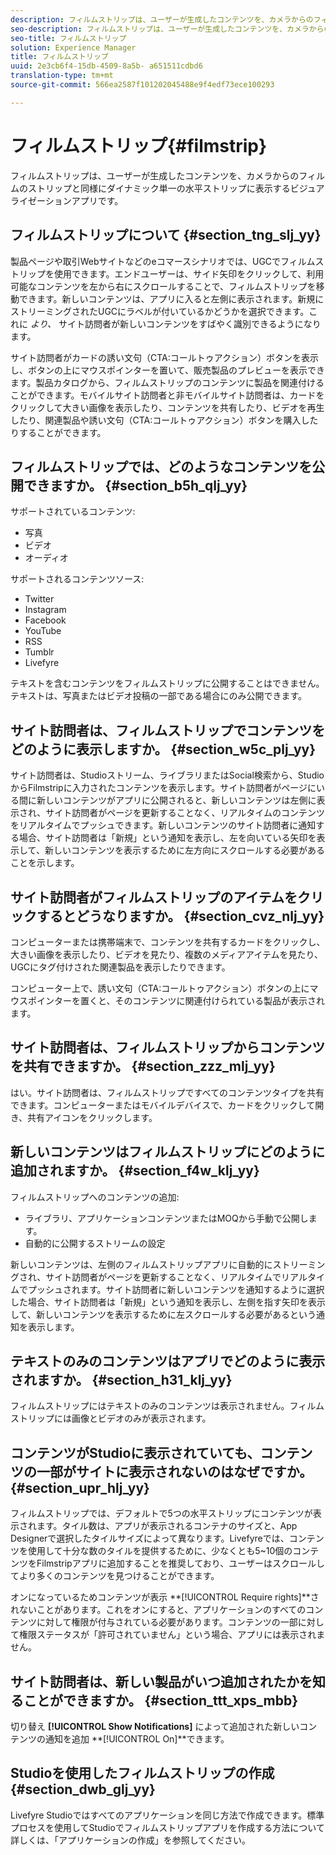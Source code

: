 ```yaml
---
description: フィルムストリップは、ユーザーが生成したコンテンツを、カメラからのフィルムのストリップと同様にダイナミック単一の水平ストリップに表示するビジュアライゼーションアプリです。
seo-description: フィルムストリップは、ユーザーが生成したコンテンツを、カメラからのフィルムのストリップと同様にダイナミック単一の水平ストリップに表示するビジュアライゼーションアプリです。
seo-title: フィルムストリップ
solution: Experience Manager
title: フィルムストリップ
uuid: 2e3cb6f4-15db-4509-8a5b- a651511cdbd6
translation-type: tm+mt
source-git-commit: 566ea2587f101202045488e9f4edf73ece100293

---
```



# フィルムストリップ{#filmstrip}

フィルムストリップは、ユーザーが生成したコンテンツを、カメラからのフィルムのストリップと同様にダイナミック単一の水平ストリップに表示するビジュアライゼーションアプリです。

## フィルムストリップについて {#section_tng_slj_yy}

製品ページや取引Webサイトなどのeコマースシナリオでは、UGCでフィルムストリップを使用できます。エンドユーザーは、サイド矢印をクリックして、利用可能なコンテンツを左から右にスクロールすることで、フィルムストリップを移動できます。新しいコンテンツは、アプリに入ると左側に表示されます。新規にストリーミングされたUGCにラベルが付いているかどうかを選択できます。これに *より、* サイト訪問者が新しいコンテンツをすばやく識別できるようになります。

サイト訪問者がカードの誘い文句（CTA:コールトゥアクション）ボタンを表示し、ボタンの上にマウスポインターを置いて、販売製品のプレビューを表示できます。製品カタログから、フィルムストリップのコンテンツに製品を関連付けることができます。モバイルサイト訪問者と非モバイルサイト訪問者は、カードをクリックして大きい画像を表示したり、コンテンツを共有したり、ビデオを再生したり、関連製品や誘い文句（CTA:コールトゥアクション）ボタンを購入したりすることができます。

## フィルムストリップでは、どのようなコンテンツを公開できますか。 {#section_b5h_qlj_yy}

サポートされているコンテンツ:

* 写真
* ビデオ
* オーディオ

サポートされるコンテンツソース:

* Twitter
* Instagram
* Facebook
* YouTube
* RSS
* Tumblr
* Livefyre

テキストを含むコンテンツをフィルムストリップに公開することはできません。テキストは、写真またはビデオ投稿の一部である場合にのみ公開できます。

## サイト訪問者は、フィルムストリップでコンテンツをどのように表示しますか。 {#section_w5c_plj_yy}

サイト訪問者は、Studioストリーム、ライブラリまたはSocial検索から、StudioからFilmstripに入力されたコンテンツを表示します。サイト訪問者がページにいる間に新しいコンテンツがアプリに公開されると、新しいコンテンツは左側に表示され、サイト訪問者がページを更新することなく、リアルタイムのコンテンツをリアルタイムでプッシュできます。新しいコンテンツのサイト訪問者に通知する場合、サイト訪問者は「新規」という通知を表示し、左を向いている矢印を表示して、新しいコンテンツを表示するために左方向にスクロールする必要があることを示します。

## サイト訪問者がフィルムストリップのアイテムをクリックするとどうなりますか。 {#section_cvz_nlj_yy}

コンピューターまたは携帯端末で、コンテンツを共有するカードをクリックし、大きい画像を表示したり、ビデオを見たり、複数のメディアアイテムを見たり、UGCにタグ付けされた関連製品を表示したりできます。

コンピューター上で、誘い文句（CTA:コールトゥアクション）ボタンの上にマウスポインターを置くと、そのコンテンツに関連付けられている製品が表示されます。

## サイト訪問者は、フィルムストリップからコンテンツを共有できますか。 {#section_zzz_mlj_yy}

はい。サイト訪問者は、フィルムストリップですべてのコンテンツタイプを共有できます。コンピューターまたはモバイルデバイスで、カードをクリックして開き、共有アイコンをクリックします。

## 新しいコンテンツはフィルムストリップにどのように追加されますか。 {#section_f4w_klj_yy}

フィルムストリップへのコンテンツの追加:

* ライブラリ、アプリケーションコンテンツまたはMOQから手動で公開します。
* 自動的に公開するストリームの設定

新しいコンテンツは、左側のフィルムストリップアプリに自動的にストリーミングされ、サイト訪問者がページを更新することなく、リアルタイムでリアルタイムでプッシュされます。サイト訪問者に新しいコンテンツを通知するように選択した場合、サイト訪問者は「新規」という通知を表示し、左側を指す矢印を表示して、新しいコンテンツを表示するために左スクロールする必要があるという通知を表示します。

## テキストのみのコンテンツはアプリでどのように表示されますか。 {#section_h31_klj_yy}

フィルムストリップにはテキストのみのコンテンツは表示されません。フィルムストリップには画像とビデオのみが表示されます。

## コンテンツがStudioに表示されていても、コンテンツの一部がサイトに表示されないのはなぜですか。 {#section_upr_hlj_yy}

フィルムストリップでは、デフォルトで5つの水平ストリップにコンテンツが表示されます。タイル数は、アプリが表示されるコンテナのサイズと、App Designerで選択したタイルサイズによって異なります。Livefyreでは、コンテンツを使用して十分な数のタイルを提供するために、少なくとも5~10個のコンテンツをFilmstripアプリに追加することを推奨しており、ユーザーはスクロールしてより多くのコンテンツを見つけることができます。

オンになっているためコンテンツが表示 **[!UICONTROL Require rights]**されないことがあります。これをオンにすると、アプリケーションのすべてのコンテンツに対して権限が付与されている必要があります。コンテンツの一部に対して権限ステータスが「許可されていません」という場合、アプリには表示されません。

## サイト訪問者は、新しい製品がいつ追加されたかを知ることができますか。 {#section_ttt_xps_mbb}

切り替え **[!UICONTROL Show Notifications]** によって追加された新しいコンテンツの通知を追加 **[!UICONTROL On]**できます。

## Studioを使用したフィルムストリップの作成 {#section_dwb_glj_yy}

Livefyre Studioではすべてのアプリケーションを同じ方法で作成できます。標準プロセスを使用してStudioでフィルムストリップアプリを作成する方法について詳しくは、「アプリケーションの作成」を参照してください。